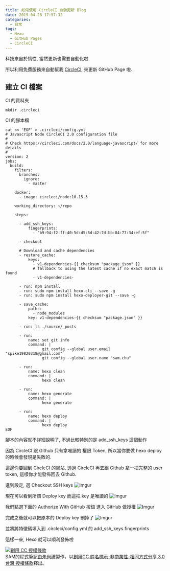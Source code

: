 ```yaml
---
title: 如何使用 CircleCI 自動更新 Blog
date: 2019-04-26 17:57:32
categories:
  - 日常
tags:
  - Hexo
  - GitHub Pages
  - CircleCI
---
```


科技來自於惰性, 當然更新也需要自動化啦  

所以利用免費服務來自動幫我 [CircleCI](https://circleci.com), 來更新 GitHub Page 啦.  

<!--more-->

## 建立 CI 檔案
CI 的資料夾
```
mkdir .circleci
```

CI 的腳本檔
```
cat << 'EOF' > .circleci/config.yml
# Javascript Node CircleCI 2.0 configuration file
#
# Check https://circleci.com/docs/2.0/language-javascript/ for more details
#
version: 2
jobs:
  build:
    filters:
      branches:
        ignore:
          - master

    docker:
      - image: circleci/node:10.15.3
    
    working_directory: ~/repo

    steps:

      - add_ssh_keys:
          fingerprints:
            - "b9:94:f2:ff:40:5d:d5:6d:42:7d:bb:84:77:34:ef:5f"

      - checkout

      # Download and cache dependencies
      - restore_cache:
          keys:
            - v1-dependencies-{{ checksum "package.json" }}
            # fallback to using the latest cache if no exact match is found
            - v1-dependencies-

      - run: npm install
      - run: sudo npm install hexo-cli --save -g
      - run: sudo npm install hexo-deployer-git --save -g

      - save_cache:
          paths:
            - node_modules
          key: v1-dependencies-{{ checksum "package.json" }}

      - run: ls ./source/_posts

      - run:
          name: set git info
          command: |
                git config --global user.email "spike19820318@gmail.com"
                git config --global user.name "sam.chu"

      - run:
          name: hexo clean
          command: |
                hexo clean

      - run:
          name: hexo generate
          command: |
                hexo generate

      - run:
          name: hexo deploy
          command: |
                hexo deploy
EOF
```

腳本的內容就不詳細說明了, 不過比較特別的是 add_ssh_keys 這個動作  

因為 CircleCI 跟 Github 只有拿唯讀的 權限 Token, 所以當你要做 hexo deploy 的時候會發現是失敗的.

這邊你要回到 CircleCI 的網站, 透過 CircleCI 再去跟 Github 拿一把完整的 user token, 這樣你才能發佈回去 Github.

進到設定, 選 Checkout SSH keys
![Imgur](https://i.imgur.com/iyk1ixK.png)

現在可以看到所謂 Deploy key 而這把 key 是唯讀的
![Imgur](https://i.imgur.com/So0FHtP.png)

我們點選下面的 Authorize With GitHub 按鈕 進入 GitHub 做授權
![Imgur](https://i.imgur.com/jeCiqe0.png)

完成之後就可以把原本的 Deploy key 刪掉了
![Imgur](https://i.imgur.com/hYMA78s.png)

並將將特徵碼填入到 .circleci/config.yml 的 add_ssh_keys.fingerprints

這樣一來, Hexo 就可以順利發佈啦

<a rel="license" href="http://creativecommons.org/licenses/by-nc-sa/3.0/tw/"><img alt="創用 CC 授權條款" style="border-width:0" src="https://i.creativecommons.org/l/by-nc-sa/3.0/tw/88x31.png" /></a><br /><span xmlns:dct="http://purl.org/dc/terms/" property="dct:title">SAM的程式筆記</span>由<a xmlns:cc="http://creativecommons.org/ns#" href="https://blog.samchu.dev/" property="cc:attributionName" rel="cc:attributionURL">朱尚禮</a>製作，以<a rel="license" href="http://creativecommons.org/licenses/by-nc-sa/3.0/tw/">創用CC 姓名標示-非商業性-相同方式分享 3.0 台灣 授權條款</a>釋出。